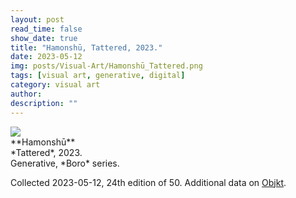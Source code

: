 ```yaml
---
layout: post
read_time: false
show_date: true
title: "Hamonshū, Tattered, 2023."
date: 2023-05-12
img: posts/Visual-Art/Hamonshū_Tattered.png
tags: [visual art, generative, digital]
category: visual art
author: 
description: ""
---
```


<img src='./assets/img/posts/Visual-Art/Hamonshū_Tattered.png'>

<br>
**Hamonshū**
<br>*Tattered*, 2023.
<br>Generative, *Boro* series.


 <div class="page-separator"></div>

Collected 2023-05-12, 24th edition of 50. Additional data on [Objkt](https://objkt.com/tokens/KT1DSHBHZBmhbE9intgbBREJKjA5bemMSN28/2).
